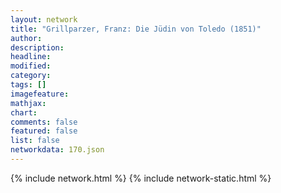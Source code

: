 ```yaml
---
layout: network
title: "Grillparzer, Franz: Die Jüdin von Toledo (1851)"
author:
description:
headline:
modified:
category:
tags: []
imagefeature: 
mathjax: 
chart: 
comments: false
featured: false
list: false
networkdata: 170.json
---
```

{% include network.html %}
{% include network-static.html %}
